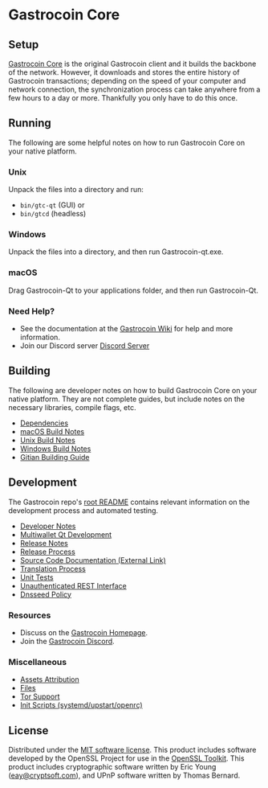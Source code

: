 Gastrocoin Core
=============

Setup
---------------------
[Gastrocoin Core](https://gastrocoin.net/) is the original Gastrocoin client and it builds the backbone of the network. However, it downloads and stores the entire history of Gastrocoin transactions; depending on the speed of your computer and network connection, the synchronization process can take anywhere from a few hours to a day or more. Thankfully you only have to do this once.

Running
---------------------
The following are some helpful notes on how to run Gastrocoin Core on your native platform.

### Unix

Unpack the files into a directory and run:

- `bin/gtc-qt` (GUI) or
- `bin/gtcd` (headless)

### Windows

Unpack the files into a directory, and then run Gastrocoin-qt.exe.

### macOS

Drag Gastrocoin-Qt to your applications folder, and then run Gastrocoin-Qt.

### Need Help?

* See the documentation at the [Gastrocoin Wiki](https://github.com/TeamGastroCoin/gastrocoin)
for help and more information.
* Join our Discord server [Discord Server](https://discord.gg/HapZxgUKgK)

Building
---------------------
The following are developer notes on how to build Gastrocoin Core on your native platform. They are not complete guides, but include notes on the necessary libraries, compile flags, etc.

- [Dependencies](dependencies.md)
- [macOS Build Notes](build-osx.md)
- [Unix Build Notes](build-unix.md)
- [Windows Build Notes](build-windows.md)
- [Gitian Building Guide](gitian-building.md)

Development
---------------------
The Gastrocoin repo's [root README](/README.md) contains relevant information on the development process and automated testing.

- [Developer Notes](developer-notes.md)
- [Multiwallet Qt Development](multiwallet-qt.md)
- [Release Notes](release-notes.md)
- [Release Process](release-process.md)
- [Source Code Documentation (External Link)](https://github.com/TeamGastroCoin/gastrocoin)
- [Translation Process](translation_process.md)
- [Unit Tests](unit-tests.md)
- [Unauthenticated REST Interface](REST-interface.md)
- [Dnsseed Policy](dnsseed-policy.md)

### Resources
* Discuss on the [Gastrocoin Homepage](https://github.com/TeamGastroCoin/gastrocoin).
* Join the [Gastrocoin Discord](https://discord.gg/HapZxgUKgK).

### Miscellaneous
- [Assets Attribution](assets-attribution.md)
- [Files](files.md)
- [Tor Support](tor.md)
- [Init Scripts (systemd/upstart/openrc)](init.md)

License
---------------------
Distributed under the [MIT software license](/COPYING).
This product includes software developed by the OpenSSL Project for use in the [OpenSSL Toolkit](https://www.openssl.org/). This product includes
cryptographic software written by Eric Young ([eay@cryptsoft.com](mailto:eay@cryptsoft.com)), and UPnP software written by Thomas Bernard.
